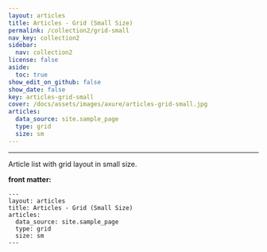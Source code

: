 ```yaml
---
layout: articles
title: Articles - Grid (Small Size)
permalink: /collection2/grid-small
nav_key: collection2
sidebar:
  nav: collection2
license: false
aside:
  toc: true
show_edit_on_github: false
show_date: false
key: articles-grid-small
cover: /docs/assets/images/axure/articles-grid-small.jpg
articles:
  data_source: site.sample_page
  type: grid
  size: sm
---
```


<div class="article__content" markdown="1">

---

Article list with grid layout in small size.

<!--more-->

**front matter:**

    ---
    layout: articles
    title: Articles - Grid (Small Size)
    articles:
      data_source: site.sample_page
      type: grid
      size: sm
    ---

</div>
